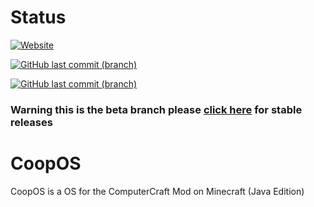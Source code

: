 # Status
[![Website](https://img.shields.io/website?down_color=critical&down_message=DOWN%21&label=CoopOS%20Pages%20for%20GitHub%20Pages&logo=github&style=for-the-badge&up_color=green&up_message=online&url=https%3A%2F%2Fcoopplayzz.github.io%2FCoopOS%2F)](https://coopplayzz.github.io/CoopOS)


[![GitHub last commit (branch)](https://img.shields.io/github/last-commit/CoopPlayzz/CoopOS/beta?label=beta%20last%20commit&logo=github&style=for-the-badge)](https://github.com/CoopPlayzz/CoopOS)



[![GitHub last commit (branch)](https://img.shields.io/github/last-commit/CoopPlayzz/CoopOS/master?label=master%20last%20commit&logo=github&style=for-the-badge)](https://github.com/CoopPlayzz/CoopOS/tree/master)
### Warning this is the beta branch please [click here](https://github.com/CoopPlayzz/CoopOS/tree/master) for stable releases
# CoopOS
CoopOS is a OS for the ComputerCraft Mod on Minecraft (Java Edition)
